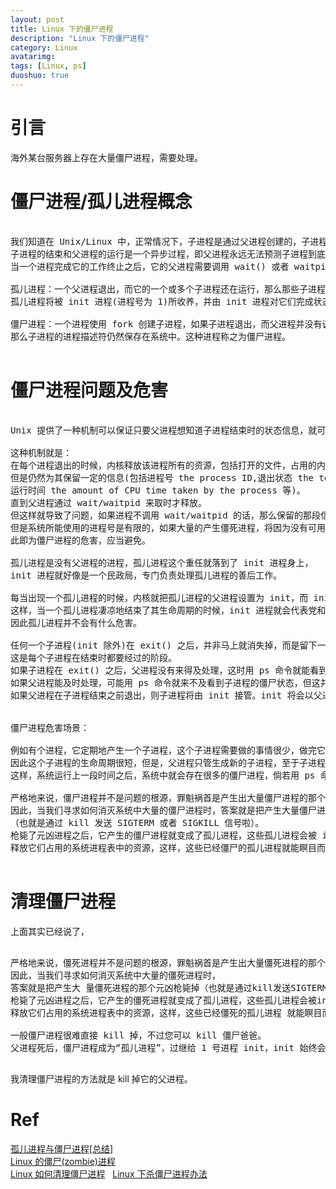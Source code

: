 ```yaml
---
layout: post
title: Linux 下的僵尸进程
description: "Linux 下的僵尸进程"
category: Linux
avatarimg:
tags: [Linux, ps]
duoshuo: true
---
```


# 引言

海外某台服务器上存在大量僵尸进程，需要处理。

# 僵尸进程/孤儿进程概念

<pre>

我们知道在 Unix/Linux 中，正常情况下，子进程是通过父进程创建的，子进程再创建新的进程。
子进程的结束和父进程的运行是一个异步过程，即父进程永远无法预测子进程到底什么时候结束。 
当一个进程完成它的工作终止之后，它的父进程需要调用 wait() 或者 waitpid() 系统调用取得子进程的终止状态。

孤儿进程：一个父进程退出，而它的一个或多个子进程还在运行，那么那些子进程将成为孤儿进程。
孤儿进程将被 init 进程(进程号为 1)所收养，并由 init 进程对它们完成状态收集工作。

僵尸进程：一个进程使用 fork 创建子进程，如果子进程退出，而父进程并没有调用 wait 或 waitpid 获取子进程的状态信息，
那么子进程的进程描述符仍然保存在系统中。这种进程称之为僵尸进程。

</pre>

# 僵尸进程问题及危害

<pre>

Unix 提供了一种机制可以保证只要父进程想知道子进程结束时的状态信息，就可以得到。

这种机制就是：
在每个进程退出的时候，内核释放该进程所有的资源，包括打开的文件，占用的内存等。 
但是仍然为其保留一定的信息(包括进程号 the process ID,退出状态 the termination status of the process，
运行时间 the amount of CPU time taken by the process 等)。
直到父进程通过 wait/waitpid 来取时才释放。 
但这样就导致了问题，如果进程不调用 wait/waitpid 的话，那么保留的那段信息就不会释放，其进程号就会一直被占用，
但是系统所能使用的进程号是有限的，如果大量的产生僵死进程，将因为没有可用的进程号而导致系统不能产生新的进程。
此即为僵尸进程的危害，应当避免。

孤儿进程是没有父进程的进程，孤儿进程这个重任就落到了 init 进程身上，
init 进程就好像是一个民政局，专门负责处理孤儿进程的善后工作。

每当出现一个孤儿进程的时候，内核就把孤儿进程的父进程设置为 init，而 init 进程会循环地 wait() 它的已经退出的子进程。
这样，当一个孤儿进程凄凉地结束了其生命周期的时候，init 进程就会代表党和政府出面处理它的一切善后工作。
因此孤儿进程并不会有什么危害。

任何一个子进程(init 除外)在 exit() 之后，并非马上就消失掉，而是留下一个称为僵尸进程(Zombie)的数据结构，等待父进程处理。
这是每个子进程在结束时都要经过的阶段。
如果子进程在 exit() 之后，父进程没有来得及处理，这时用 ps 命令就能看到子进程的状态是“Z”。
如果父进程能及时处理，可能用 ps 命令就来不及看到子进程的僵尸状态，但这并不等于子进程不经过僵尸状态。
如果父进程在子进程结束之前退出，则子进程将由 init 接管。init 将会以父进程的身份对僵尸状态的子进程进行处理。


僵尸进程危害场景：

例如有个进程，它定期地产生一个子进程，这个子进程需要做的事情很少，做完它该做的事情之后就退出了，
因此这个子进程的生命周期很短，但是，父进程只管生成新的子进程，至于子进程退出之后的事情，则一概不闻不问，
这样，系统运行上一段时间之后，系统中就会存在很多的僵尸进程，倘若用 ps 命令查看的话，就会看到很多状态为 Z 的进程。 

严格地来说，僵尸进程并不是问题的根源，罪魁祸首是产生出大量僵尸进程的那个父进程。
因此，当我们寻求如何消灭系统中大量的僵尸进程时，答案就是把产生大量僵尸进程的那个元凶枪毙掉
（也就是通过 kill 发送 SIGTERM 或者 SIGKILL 信号啦）。
枪毙了元凶进程之后，它产生的僵尸进程就变成了孤儿进程，这些孤儿进程会被 init 进程接管，init 进程会 wait() 这些孤儿进程，
释放它们占用的系统进程表中的资源，这样，这些已经僵尸的孤儿进程就能瞑目而去了。

</pre>

# 清理僵尸进程

上面其实已经说了，

<pre>

严格地来说，僵死进程并不是问题的根源，罪魁祸首是产生出大量僵死进程的那个父进程。
因此，当我们寻求如何消灭系统中大量的僵死进程时，
答案就是把产生大 量僵死进程的那个元凶枪毙掉（也就是通过kill发送SIGTERM或者SIGKILL信号啦）。
枪毙了元凶进程之后，它产生的僵死进程就变成了孤儿进程，这些孤儿进程会被init进程接管，init进程会wait()这些孤儿进程，
释放它们占用的系统进程表中的资源，这样，这些已经僵死的孤儿进程 就能瞑目而去了。

一般僵尸进程很难直接 kill 掉，不过您可以 kill 僵尸爸爸。
父进程死后，僵尸进程成为“孤儿进程”，过继给 1 号进程 init，init 始终会负责清理僵尸进程。它产生的所有僵尸进程也跟着消失。

</pre>

我清理僵尸进程的方法就是 kill 掉它的父进程。

# Ref
[孤儿进程与僵尸进程[总结]](http://www.cnblogs.com/Anker/p/3271773.html)  
[Linux 的僵尸(zombie)进程](http://coolshell.cn/articles/656.html)  
[Linux 如何清理僵尸进程](http://www.cnblogs.com/yuxc/archive/2012/11/04/2753391.html)  
[Linux 下杀僵尸进程办法](http://6244685.blog.51cto.com/6234685/1316234)   

